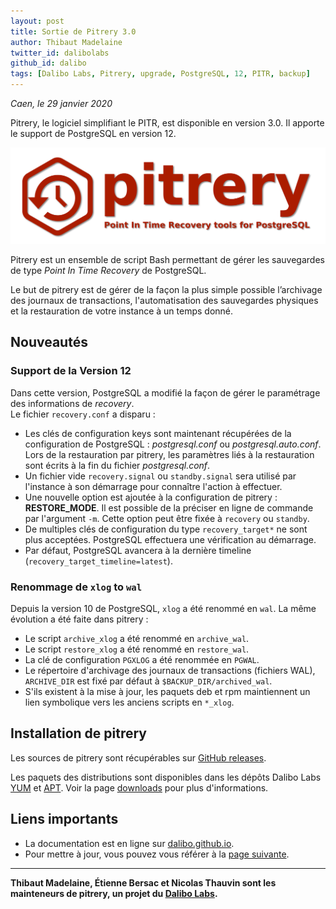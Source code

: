 ```yaml
---
layout: post
title: Sortie de Pitrery 3.0
author: Thibaut Madelaine
twitter_id: dalibolabs
github_id: dalibo
tags: [Dalibo Labs, Pitrery, upgrade, PostgreSQL, 12, PITR, backup]
---
```


*Caen, le 29 janvier 2020*

Pitrery, le logiciel simplifiant le PITR, est disponible en version 3.0. Il
apporte le support de PostgreSQL en version 12.

<!--MORE-->

![logo-pitrery](https://github.com/dalibo/blog/blob/gh-pages/img/pitrery_bandeau-catchphrase-ombre.png?raw=true)

Pitrery est un ensemble de script Bash permettant de gérer les sauvegardes de
type _Point In Time Recovery_ de PostgreSQL.

Le but de pitrery est de gérer de la façon la plus simple possible l’archivage
des journaux de transactions, l'automatisation des sauvegardes physiques et la
restauration de votre instance à un temps donné.


## Nouveautés

### Support de la Version 12

Dans cette version, PostgreSQL a modifié la façon de gérer le paramétrage des
informations de _recovery_.  
Le fichier `recovery.conf` a disparu :
  - Les clés de configuration keys sont maintenant récupérées de la
    configuration de PostgreSQL : _postgresql.conf_ ou _postgresql.auto.conf_.
    Lors de la restauration par pitrery, les paramètres liés à la restauration
    sont écrits à la fin du fichier _postgresql.conf_.
  - Un fichier vide `recovery.signal` ou `standby.signal` sera utilisé par
    l'instance à son démarrage pour connaître l'action à effectuer.  
  - Une nouvelle option est ajoutée à la configuration de pitrery :
    **RESTORE_MODE**. Il est possible de la préciser en ligne de commande par
    l'argument `-m`. Cette option peut être fixée à `recovery` ou `standby`.
  - De multiples clés de configuration du type `recovery_target*` ne sont plus
    acceptées. PostgreSQL effectuera une vérification au démarrage.
  - Par défaut, PostgreSQL avancera à la dernière timeline (`recovery_target_timeline=latest`).

### Renommage de `xlog` to `wal`

Depuis la version 10 de PostgreSQL, `xlog` a été renommé en `wal`. La même évolution a été faite dans pitrery :
  - Le script `archive_xlog` a été renommé en `archive_wal`.
  - Le script `restore_xlog` a été renommé en `restore_wal`.
  - La clé de configuration `PGXLOG` a été renommée en `PGWAL`.
  - Le répertoire d'archivage des journaux de transactions (fichiers WAL),
    `ARCHIVE_DIR` est fixé par défaut à `$BACKUP_DIR/archived_wal`.
  - S'ils existent à la mise à jour, les paquets deb et rpm maintiennent un
    lien symbolique vers les anciens scripts en `*_xlog`.

## Installation de pitrery

Les sources de pitrery sont récupérables sur [GitHub
releases](https://github.com/dalibo/pitrery/releases).

Les paquets des distributions sont disponibles dans les dépôts Dalibo Labs
[YUM](https://yum.dalibo.org/labs) et [APT](https://apt.dalibo.org/labs). Voir
la page [downloads](http://dalibo.github.io/pitrery/downloads.html) pour plus
d'informations.

## Liens importants
    
 * La documentation est en ligne sur [dalibo.github.io](http://dalibo.github.io/pitrery/documentation.html).
 * Pour mettre à jour, vous pouvez vous référer à la [page
   suivante](http://dalibo.github.io/pitrery/upgrade.html).
   
------

**Thibaut Madelaine, Étienne Bersac et Nicolas Thauvin sont les mainteneurs de pitrery, un projet du [Dalibo Labs](https://labs.dalibo.com/).**
